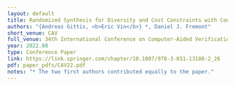 ```yaml
---
layout: default
title: Randomized Synthesis for Diversity and Cost Constraints with Control Improvisation
authors: "{Andreas Gittis, <b>Eric Vin</b>} *, Daniel J. Fremont"
short_venue: CAV
full_venue: 34th International Conference on Computer-Aided Verification
year: 2022.08
type: Conference Paper
link: https://link.springer.com/chapter/10.1007/978-3-031-13188-2_26
pdf: paper_pdfs/CAV22.pdf
notes: "* The two first authors contributed equally to the paper."
---
```

